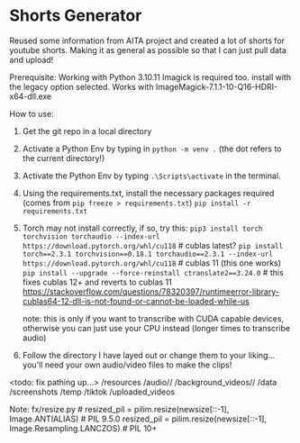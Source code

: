 # Shorts Generator

Reused some information from AITA project and created a lot of shorts for youtube shorts. Making it as general as possible so that I can just pull data and upload!

Prerequisite:
Working with Python 3.10.11
Imagick is required too. install with the legacy option selected.
Works with ImageMagick-7.1.1-10-Q16-HDRI-x64-dll.exe 


How to use:
1. Get the git repo in a local directory
2. Activate a Python Env by typing in `python -m venv .` (the dot refers to the current directory!)
3. Activate the Python Env by typing `.\Scripts\activate` in the terminal.
4. Using the requirements.txt, install the necessary packages required (comes from `pip freeze > requirements.txt`)
`pip install -r requirements.txt`
5. Torch may not install correctly, if so, try this:
`pip3 install torch torchvision torchaudio --index-url https://download.pytorch.org/whl/cu118` # cublas latest?
`pip install torch==2.3.1 torchvision==0.18.1 torchaudio==2.3.1 --index-url https://download.pytorch.org/whl/cu118` # cublas 11 (this one works)
`pip install --upgrade --force-reinstall ctranslate2==3.24.0` # this fixes cublas 12+ and reverts to cublas 11
    https://stackoverflow.com/questions/78320397/runtimeerror-library-cublas64-12-dll-is-not-found-or-cannot-be-loaded-while-us
    
    note: this is only if you want to transcribe with CUDA capable devices, otherwise you can just use your CPU instead (longer times to transcribe audio)
6. Follow the directory I have layed out or change them to your liking... you'll need your own audio/video files to make the clips!


<todo: fix pathing up...>
/resources
  /audio/<topic>/
  /background_videos/<topic>/
  /data
  /screenshots
  /temp
  /tiktok
  /uploaded_videos

Note:
fx/resize.py
            # resized_pil = pilim.resize(newsize[::-1], Image.ANTIALIAS) # PIL 9.5.0
            resized_pil = pilim.resize(newsize[::-1], Image.Resampling.LANCZOS) # PIL 10+
